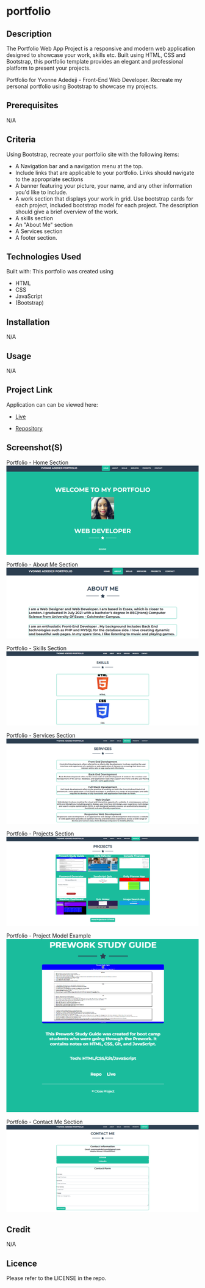 # portfolio

## Description
The Portfolio Web App Project is a responsive and modern web application designed to showcase your work, skills etc. Built using HTML, CSS and Bootstrap, this portfolio template provides an elegant and professional platform to present your projects.

Portfolio for Yvonne Adedeji - Front-End Web Developer. Recreate my personal portfolio using Bootstrap to showcase my projects. 

## Prerequisites
N/A

## Criteria
Using Bootstrap, recreate your portfolio site with the following items:
* A Navigation bar and a navigation menu at the top.
* Include links that are applicable to your portfolio. Links should navigate to the appropriate sections
* A banner featuring your picture, your name, and any other information you'd like to include.
* A work section that displays your work in grid.
Use bootstrap cards for each project, included bootstrap model for each project. The description should give a brief overview of the work.
* A skills section
* An "About Me" section
* A  Services section
* A footer section.

## Technologies Used
Built with:
This portfolio was created using
* HTML
* CSS
* JavaScript
* (Bootstrap)

## Installation
N/A

## Usage
N/A

## Project Link
Application can can be viewed here: 
* [Live](https://yvonnesarah.github.io/portfolio/)

* [Repository](https://github.com/yvonnesarah/portfolio)

## Screenshot(S)
Portfolio - Home Section
![Screenshot](assets/ReadMe-images/home-section.png "Portfolio - Home Section")

Portfolio - About Me Section
![Screenshot](assets/ReadMe-images/about-me-section.png "Portfolio - About Me Section")

Portfolio - Skills Section
![Screenshot](assets/ReadMe-images/skills-section.png "Portfolio - Skills Section")

Portfolio - Services Section
![Screenshot](assets/ReadMe-images/services-section.png "Portfolio - Services Section")

Portfolio - Projects Section
![Screenshot](assets/ReadMe-images/projects-section.png "Portfolio - Projects Section")

Portfolio - Project Model Example
![Screenshot](assets/ReadMe-images/project-model-example.png "Portfolio - Project Model example ")

Portfolio - Contact Me Section
![Screenshot](assets/ReadMe-images/contact-section.png "Portfolio - Contact Me Section")

## Credit
N/A

## Licence
Please refer to the LICENSE in the repo.
